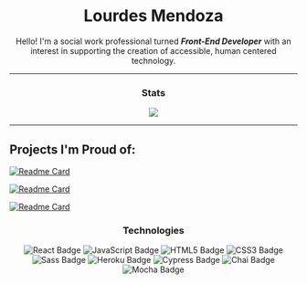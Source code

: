 # <div align="center"> Lourdes Mendoza </div>  
 

<div align="center"> Hello! I'm a social work professional turned <b><i>Front-End Developer</i></b> with an interest in supporting the creation of accessible, human centered technology. </div>  
  
---

### <div align="center"> Stats </div>  
<p align='center'>
<img align='center' src="https://github-readme-stats.vercel.app/api?username=mendozalourdes&hide=stars&count_private=true&show_icons=true&theme=radical">
</p>
 
---

## Projects I'm Proud of:  

[![Readme Card](https://github-readme-stats.vercel.app/api/pin/?username=mendozalourdes&repo=LessonsFromAbuelita&theme=radical)](https://github.com/mendozalourdes/LessonsFromAbuelita)

[![Readme Card](https://github-readme-stats.vercel.app/api/pin/?username=ashton-huxtable&repo=painting-by-hex-number&theme=radical)](https://github.com/mendozalourdes/painting-by-hex-number)

[![Readme Card](https://github-readme-stats.vercel.app/api/pin/?username=mendozalourdes&repo=astro-fit-of-the-day&theme=radical)](https://github.com/mendozalourdes/astro-fit-of-the-day)



### <div align="center"> Technologies </div>  

<div align="center">  
<img src="https://img.shields.io/badge/React-61DAFB?logo=react&logoColor=000&style=flat-square" alt="React Badge">
<img src="https://img.shields.io/badge/JavaScript-F7DF1E?logo=javascript&logoColor=000&style=flat-square" alt="JavaScript Badge">
<img src="https://img.shields.io/badge/HTML5-E34F26?logo=html5&logoColor=fff&style=flat-square" alt="HTML5 Badge">
<img src="https://img.shields.io/badge/CSS3-1572B6?logo=css3&logoColor=fff&style=flat-square" alt="CSS3 Badge">
<img src="https://img.shields.io/badge/Sass-C69?logo=sass&logoColor=fff&style=flat-square" alt="Sass Badge"> 
<img src="https://img.shields.io/badge/Heroku-430098?logo=heroku&logoColor=fff&style=flat-square" alt="Heroku Badge"> 
<img src="https://img.shields.io/badge/Cypress-17202C?logo=cypress&logoColor=fff&style=flat-square" alt="Cypress Badge">  
<img src="https://img.shields.io/badge/Chai-A30701?logo=chai&logoColor=fff&style=flat-square" alt="Chai Badge">
<img src="https://img.shields.io/badge/Mocha-8D6748?logo=mocha&logoColor=fff&style=flat-square" alt="Mocha Badge"> 
</div>   
<br/>  



<!--
**mendozalourdes/mendozalourdes** is a ✨ _special_ ✨ repository because its `README.md` (this file) appears on your GitHub profile.

Here are some ideas to get you started:

- 🔭 I’m currently working on ...
- 🌱 I’m currently learning ...
- 👯 I’m looking to collaborate on ...
- 🤔 I’m looking for help with ...
- 💬 Ask me about ...
- 📫 How to reach me: ...
- 😄 Pronouns: ...
- ⚡ Fun fact: ...
-->
